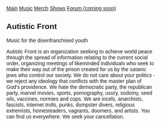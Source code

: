 <html>
<head>
  <title>
    Autistic Front
  </title>
<meta charset="utf-8">
<meta name="viewport" content="width=100%, initial-scale=1">
<style>
* {
  box-sizing: border-box;
  font-family: Arial, Helvetica, sans-serif;
  font-color: white;
  width: 100%
}

body {
  font-family: Arial, Helvetica, sans-serif;
  background-color: black;
  width: 90vw;
}

/* Style the top navigation bar */
.topnav {
  overflow: hidden;
  background-color: #333;
}

/* Style the topnav links */
.topnav a {
  width: 20%;
  float: left;
  display: block;
  color: #f2f2f2;
  text-align: center;
  padding: 14px 16px;
  text-decoration: none;
}

/* Change color on hover */
.topnav a:hover {
  background-color: black;
}

/* Style the content */
.content {
  padding: 10;
  height: ;
  background-color: #304d52;
  color: orange;
}
  
/* Style the footer */
.footer {
  font-size: 10px;
  background-color: #233336;
  color: orange;
}
</style>
</head>
<body>
<div class="topnav">
  <a href="README">Main</a>
  <a href="#">Music</a>
  <a href="#">Merch</a>
  <a href="#">Shows</a>
  <a href="#">Forum (coming soon)</a>
</div><div class="content">
  <h2>Autistic Front</h2>
  <p>Music for the disenfranchised youth</p>
</div><div class="footer">
  <p>Autistic Front is an organization seeking to achieve world peace through the spread of information relating to the current social order, organizing meetings of likeminded individuals who seek to make their way out of the prison created for us by the satanic jews who control our society. We do not care about your politics - we reject any ideology that conflicts with the master plan of God's providence. We hate the democratic party, the republican party, marvel movies, sports, pornography, usury, sodomy, seed oils, vaccines, normies and cops. We are incels, anarchists, fascists, internet trolls, punks, dumpster divers, religious extremists, homesteaders, vagrants, doomers, and artists. You can find us everywhere. We seek your cancellation.</p>
</div>
</body>
</html>
